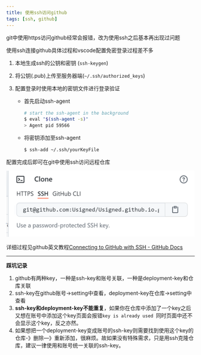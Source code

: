 ```yaml
---
title: 使用ssh访问github
tags: [ssh, github]
---
```


git中使用https访问github经常会报错，改为使用ssh之后基本再出现过问题

使用ssh连接github具体过程和vscode配置免密登录过程差不多

1. 本地生成ssh的公钥和密钥 (`ssh-keygen`)

2. 将公钥(.pub)上传至服务器端(`~/.ssh/authorized_keys`)

3. 配置登录时使用本地的密钥文件进行登录验证

   - 首先启动ssh-agent

       ```bash
       # start the ssh-agent in the background
       $ eval "$(ssh-agent -s)"
       > Agent pid 59566
       ```

   - 将密钥添加至ssh-agent

     ```bash
     $ ssh-add ~/.ssh/yourKeyFile
     ```
     

配置完成后即可在git中使用ssh访问远程仓库

![image-20210721215319934](https://raw.githubusercontent.com/Usigned/pic-typora/main/images/image-20210721215319934.png)

详细过程见github英文教程[Connecting to GitHub with SSH - GitHub Docs](https://docs.github.com/en/github/authenticating-to-github/connecting-to-github-with-ssh)

---

**踩坑记录**

1. github有两种key，一种是ssh-key和账号关联，一种是deployment-key和仓库关联
2. ssh-key在github账号->setting中查看，deployment-key在仓库->setting中查看
3. **ssh-key和deployment-key不能重复**，如果你在仓库中添加了一个key之后又想在账号中添加这个key页面会报错`key is already used `同时页面中还不会显示这个key，反之亦然。
4. 如果想把一个deployment-key变成账号的ssh-key则需要找到使用这个key的仓库-》删除—》重新添加，很麻烦。故如果没有特殊需求，只是用ssh克隆仓库，建议一律使用和账号统一关联的ssh-key。
